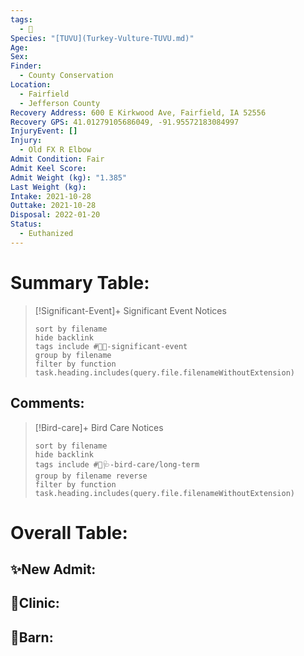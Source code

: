 ```yaml
---
tags:
  - 🦅
Species: "[TUVU](Turkey-Vulture-TUVU.md)"
Age: 
Sex: 
Finder:
  - County Conservation
Location:
  - Fairfield
  - Jefferson County
Recovery Address: 600 E Kirkwood Ave, Fairfield, IA 52556
Recovery GPS: 41.01279105686049, -91.95572183084997
InjuryEvent: []
Injury:
  - Old FX R Elbow
Admit Condition: Fair
Admit Keel Score: 
Admit Weight (kg): "1.385"
Last Weight (kg): 
Intake: 2021-10-28
Outtake: 2021-10-28
Disposal: 2022-01-20
Status:
  - Euthanized
---
```


# Summary Table:

> [!Significant-Event]+ Significant Event Notices
>   ```tasks 
>   sort by filename
>   hide backlink
>   tags include #🦅💥-significant-event
>   group by filename 
>   filter by function task.heading.includes(query.file.filenameWithoutExtension)
>   ```

## Comments:

> [!Bird-care]+ Bird Care Notices
>   ```tasks 
>   sort by filename
>   hide backlink
>   tags include #🦅🩺-bird-care/long-term 
>   group by filename reverse
>   filter by function task.heading.includes(query.file.filenameWithoutExtension)
>   ```

# Overall Table:

## ✨New Admit:



## 🏥Clinic:



## 🏡Barn:


